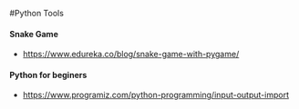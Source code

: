  #Python Tools

#### Snake Game
- https://www.edureka.co/blog/snake-game-with-pygame/

#### Python for beginers
- https://www.programiz.com/python-programming/input-output-import
